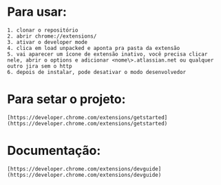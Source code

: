 # Para usar:
    1. clonar o repositório
    2. abrir chrome://extensions/
    3. ativar o developer mode
    4. clica em load unpacked e aponta pra pasta da extensão
    5. vai aparecer um ícone de extensão inativo, você precisa clicar nele, abrir o options e adicionar <nome\>.atlassian.net ou qualquer outro jira sem o http
    6. depois de instalar, pode desativar o modo desenvolvedor

# Para setar o projeto:
    [https://developer.chrome.com/extensions/getstarted](https://developer.chrome.com/extensions/getstarted)

# Documentação:
    [https://developer.chrome.com/extensions/devguide](https://developer.chrome.com/extensions/devguide)